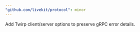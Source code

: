 ```yaml
---
"github.com/livekit/protocol": minor
---
```


Add Twirp client/server options to preserve gRPC error details.
